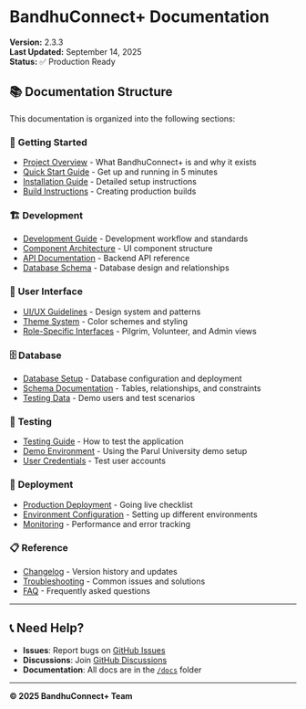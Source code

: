 # BandhuConnect+ Documentation

**Version:** 2.3.3  
**Last Updated:** September 14, 2025  
**Status:** ✅ Production Ready

## 📚 Documentation Structure

This documentation is organized into the following sections:

### 🚀 **Getting Started**

- [Project Overview](./project/PROJECT_OVERVIEW.md) - What BandhuConnect+ is and why it exists
- [Quick Start Guide](./setup/QUICK_START.md) - Get up and running in 5 minutes
- [Installation Guide](./setup/INSTALLATION.md) - Detailed setup instructions
- [Build Instructions](./setup/BUILD_INSTRUCTIONS.md) - Creating production builds

### 🏗️ **Development**

- [Development Guide](./development/DEVELOPMENT_GUIDE.md) - Development workflow and standards
- [Component Architecture](./components/COMPONENT_ARCHITECTURE.md) - UI component structure
- [API Documentation](./api/API_DOCUMENTATION.md) - Backend API reference
- [Database Schema](./database/DATABASE_SCHEMA.md) - Database design and relationships

### 🎨 **User Interface**

- [UI/UX Guidelines](./ui/UI_GUIDELINES.md) - Design system and patterns
- [Theme System](./ui/THEME_SYSTEM.md) - Color schemes and styling
- [Role-Specific Interfaces](./ui/ROLE_INTERFACES.md) - Pilgrim, Volunteer, and Admin views

### 🗄️ **Database**

- [Database Setup](./database/SETUP.md) - Database configuration and deployment
- [Schema Documentation](./database/SCHEMA.md) - Tables, relationships, and constraints
- [Testing Data](./database/TESTING.md) - Demo users and test scenarios

### 🧪 **Testing**

- [Testing Guide](./testing/TESTING_GUIDE.md) - How to test the application
- [Demo Environment](./testing/DEMO_ENVIRONMENT.md) - Using the Parul University demo setup
- [User Credentials](./testing/USER_CREDENTIALS.md) - Test user accounts

### 🚀 **Deployment**

- [Production Deployment](./deployment/PRODUCTION.md) - Going live checklist
- [Environment Configuration](./deployment/ENVIRONMENT.md) - Setting up different environments
- [Monitoring](./deployment/MONITORING.md) - Performance and error tracking

### 📋 **Reference**

- [Changelog](./reference/CHANGELOG.md) - Version history and updates
- [Troubleshooting](./reference/TROUBLESHOOTING.md) - Common issues and solutions
- [FAQ](./reference/FAQ.md) - Frequently asked questions

---

## 📞 **Need Help?**

- **Issues**: Report bugs on [GitHub Issues](https://github.com/DhruvalBhinsara1/BandhuConnect_Plus/issues)
- **Discussions**: Join [GitHub Discussions](https://github.com/DhruvalBhinsara1/BandhuConnect_Plus/discussions)
- **Documentation**: All docs are in the [`/docs`](.) folder

---

**© 2025 BandhuConnect+ Team**
